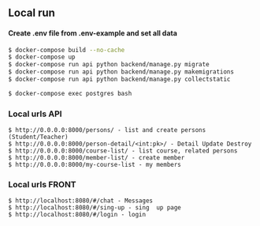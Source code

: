 ## Local run

#### Create .env file from .env-example and set all data

```sh
$ docker-compose build --no-cache
$ docker-compose up
$ docker-compose run api python backend/manage.py migrate
$ docker-compose run api python backend/manage.py makemigrations
$ docker-compose run api python backend/manage.py collectstatic

$ docker-compose exec postgres bash
```

### Local urls API

```
$ http://0.0.0.0:8000/persons/ - list and create persons (Student/Teacher)
$ http://0.0.0.0:8000/person-detail/<int:pk>/ - Detail Update Destroy
$ http://0.0.0.0:8000/course-list/ - list course, related persons
$ http://0.0.0.0:8000/member-list/ - create member
$ http://0.0.0.0:8000/my-course-list - my members
```

### Local urls FRONT

```
$ http://localhost:8080/#/chat - Messages
$ http://localhost:8080/#/sing-up - sing  up page
$ http://localhost:8080/#/login - login
```


